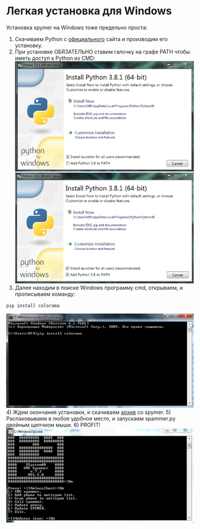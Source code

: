 # Легкая установка для Windows
Установка spymer на Windows тоже предельно проста:
1) Скачиваем Python с [официального](https://www.python.org/downloads/) сайта и производим его установку.
2) При установке ОБЯЗАТЕЛЬНО ставим галочку на графе PATH чтобы иметь доступ к Python из CMD:
![PATH](img/pythonpath.png)
![PATH](img/pythonpath2.png)
3) Далее находим в поиске Windows программу cmd, открываем, и прописываем команду:
```
pip install colorama
```
![PATH](img/cmd.png)
4) Ждем окончания установки, и скачиваем [архив](https://github.com/FSystem88/spymer/archive/master.zip) со spymer.
5) Распаковываем в любое удобное место, и запускаем spammer.py двойным щелчком мыши.
6) PROFIT!
![PATH](img/hooray.png)

